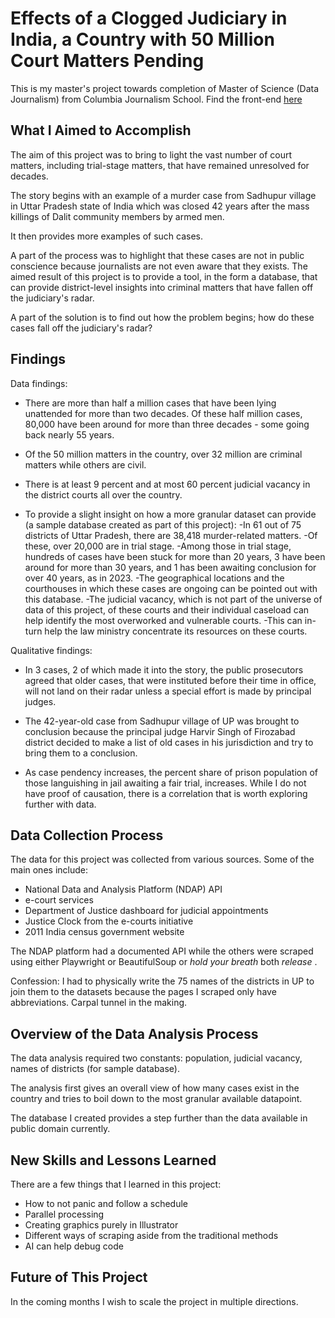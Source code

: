 # Effects of a Clogged Judiciary in India, a Country with 50 Million Court Matters Pending

This is my master's project towards completion of Master of Science (Data Journalism) from Columbia Journalism School. Find the front-end [here](https://github.io/masters_project)

## What I Aimed to Accomplish
The aim of this project was to bring to light the vast number of court matters, including trial-stage matters, that have remained unresolved for decades. 

The story begins with an example of a murder case from Sadhupur village in Uttar Pradesh state of India which was closed 42 years after the mass killings of Dalit community members by armed men.

It then provides more examples of such cases.

A part of the process was to highlight that these cases are not in public conscience because journalists are not even aware that they exists. The aimed result of this project is to provide a tool, in the form a database, that can provide district-level insights into criminal matters that have fallen off the judiciary's radar.

A part of the solution is to find out how the problem begins; how do these cases fall off the judiciary's radar?

## Findings
Data findings:
* There are more than half a million cases that have been lying unattended for more than two decades. Of these half million cases, 80,000 have been around for more than three decades - some going back nearly 55 years. 

* Of the 50 million matters in the country, over 32 million are criminal matters while others are civil.

* There is at least 9 percent and at most 60 percent judicial vacancy in the district courts all over the country.

* To provide a slight insight on how a more granular dataset can provide (a sample database created as part of this project):
-In 61 out of 75 districts of Uttar Pradesh, there are 38,418 murder-related matters.
-Of these, over 20,000 are in trial stage. 
-Among those in trial stage, hundreds of cases have been stuck for more than 20 years, 3 have been around for more than 30 years, and 1 has been awaiting conclusion for over 40 years, as in 2023.
-The geographical locations and the courthouses in which these cases are ongoing can be pointed out with this database.
-The judicial vacancy, which is not part of the universe of data of this project, of these courts and their individual caseload can help identify the most overworked and vulnerable courts.
-This can in-turn help the law ministry concentrate its resources on these courts.

Qualitative findings:
* In 3 cases, 2 of which made it into the story, the public prosecutors agreed that older cases, that were instituted before their time in office, will not land on their radar unless a special effort is made by principal judges.

* The 42-year-old case from Sadhupur village of UP was brought to conclusion because the principal judge Harvir Singh of Firozabad district decided to make a list of old cases in his jurisdiction and try to bring them to a conclusion. 

* As case pendency increases, the percent share of prison population of those languishing in jail awaiting a fair trial, increases. While I do not have proof of causation, there is a correlation that is worth exploring further with data.
 
## Data Collection Process
The data for this project was collected from various sources. Some of the main ones include:
* National Data and Analysis Platform (NDAP) API
* e-court services
* Department of Justice dashboard for judicial appointments
* Justice Clock from the e-courts initiative
* 2011 India census government website

The NDAP platform had a documented API while the others were scraped using either Playwright or BeautifulSoup or *hold your breath* both *release* .

Confession: I had to physically write the 75 names of the districts in UP to join them to the datasets because the pages I scraped only have abbreviations. Carpal tunnel in the making.

## Overview of the Data Analysis Process
The data analysis required two constants: population, judicial vacancy, names of districts (for sample database).

The analysis first gives an overall view of how many cases exist in the country and tries to boil down to the most granular available datapoint.

The database I created provides a step further than the data available in public domain currently.

## New Skills and Lessons Learned
There are a few things that I learned in this project:
* How to not panic and follow a schedule
* Parallel processing
* Creating graphics purely in Illustrator
* Different ways of scraping aside from the traditional methods
* AI can help debug code 

## Future of This Project
In the coming months I wish to scale the project in multiple directions.
